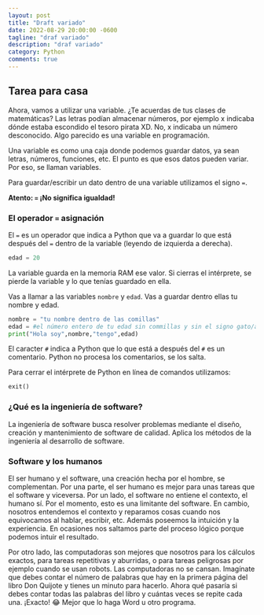 ```yaml
---
layout: post
title: "Draft variado"
date: 2022-08-29 20:00:00 -0600
tagline: "draf variado"
description: "draf variado"
category: Python
comments: true
---
```


## Tarea para casa  

Ahora, vamos a utilizar una variable. ¿Te acuerdas de tus clases de matemáticas? Las letras podían almacenar números, por ejemplo x indicaba dónde estaba escondido el tesoro pirata XD. No, x indicaba un número desconocido. Algo parecido es una variable en programación.

Una variable es como una caja donde podemos guardar datos, ya sean letras, números, funciones, etc. El punto es que esos datos pueden variar. Por eso, se llaman variables.  

Para guardar/escribir un dato dentro de una variable utilizamos el signo `=`.

**Atento: `=` ¡No significa igualdad!**  

### El operador `=` asignación  

El `=` es un operador que indica a Python que va a guardar lo que está después del `=` dentro de la variable (leyendo de izquierda a derecha).  

```python
edad = 20
```

La variable guarda en la memoria RAM ese valor. Si cierras el intérprete, se pierde la variable y lo que tenías guardado en ella.  

Vas a llamar a las variables `nombre` y `edad`. Vas a guardar dentro ellas tu nombre y edad.  

```python
nombre = "tu nombre dentro de las comillas"
edad = #el número entero de tu edad sin commillas y sin el signo gato/almohadilla/número
print("Hola soy",nombre,"tengo",edad)
```

El caracter `#` indica a Python que lo que está a después del `#` es un comentario. Python no procesa los comentarios, se los salta.  

Para cerrar el intérprete de Python en línea de comandos utilizamos:  

```python
exit()
```

### ¿Qué es la ingeniería de software?  

La ingeniería de software busca resolver problemas mediante el diseño, creación y mantenimiento de software de calidad. Aplica los métodos de la ingeniería al desarrollo de software.  

### Software y los humanos  

El ser humano y el software, una creación hecha por el hombre, se complementan. Por una parte, el ser humano es mejor para unas tareas que el software y viceversa. Por un lado, el software no entiene el contexto, el humano sí. Por el momento, esto es una limitante del software. En cambio, nosotros entendemos el contexto y reparamos cosas cuando nos equivocamos al hablar, escribir, etc. Además poseemos la intuición y la experiencia. En ocasiones nos saltamos parte del proceso lógico porque podemos intuir el resultado.  

Por otro lado, las computadoras son mejores que nosotros para los cálculos exactos, para tareas repetitivas y aburridas, o para tareas peligrosas por ejemplo cuando se usan robots. Las computadoras no se cansan. Imagínate que debes contar el número de palabras que hay en la primera página del libro Don Quijote y tienes un minuto para hacerlo. Ahora qué pasaría si debes contar todas las palabras del libro y cuántas veces se repite cada una. ¡Exacto! 😂 Mejor que lo haga Word u otro programa.  
